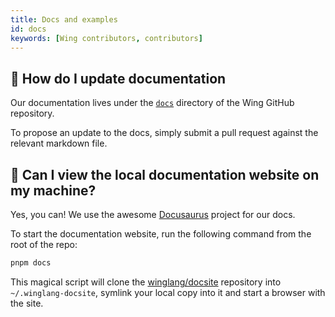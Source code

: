 ```yaml
---
title: Docs and examples
id: docs
keywords: [Wing contributors, contributors]
---
```


## 📕 How do I update documentation

Our documentation lives under the [`docs`](https://github.com/winglang/wing/tree/main/docs)
directory of the Wing GitHub repository. 

To propose an update to the docs, simply submit a pull request against the relevant markdown file.

## 📕 Can I view the local documentation website on my machine?

Yes, you can! We use the awesome [Docusaurus](https://docusaurus.io/) project for our docs.

To start the documentation website, run the following command from the root of the repo:

```sh
pnpm docs
```

This magical script will clone the [winglang/docsite](https://github.com/winglang/docsite)
repository into `~/.winglang-docsite`, symlink your local copy into it and start a browser with the
site.
